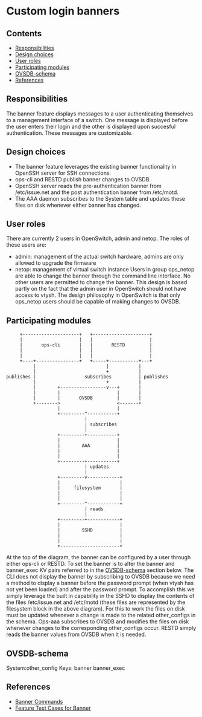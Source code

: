 # Custom login banners
## Contents
- [Responsibilities](#responsibilities)
- [Design choices](#design-choices)
- [User roles](#user-roles)
- [Participating modules](#participating-modules)
- [OVSDB-schema](#ovsdb-schema)
- [References](#references)

## Responsibilities
The banner feature displays messages to a user authenticating themselves to a management interface of a switch. One message is displayed before the user enters their login and the other is displayed upon succesful authentication. These messages are customizable.

## Design choices
- The banner feature leverages the existing banner functionality in OpenSSH server for SSH connections.
- ops-cli and RESTD publish banner changes to OVSDB.
- OpenSSH server reads the pre-authentication banner from /etc/issue.net and the post authentication banner from /etc/motd.
- The AAA daemon subscribes to the System table and updates these files on disk whenever either banner has changed.

## User roles
There are currently 2 users in OpenSwitch, admin and netop.
The roles of these users are:
- admin: management of the actual switch hardware, admins are only allowed to upgrade the firmware
- netop: management of virtual switch instance
Users in group ops\_netop are able to change the banner through the command line interface. No other users are permitted to change the banner. This design is based partly on the fact that the admin user in OpenSwitch should not have access to vtysh. The design philosophy in OpenSwitch is that only ops\_netop users should be capable of making changes to OVSDB.

## Participating modules

``` ditaa
     +---------------------+   +---------------------+
     |                     |   |                     |
     |       ops-cli       |   |       RESTD         |
     |                     |   |                     |
     |                     |   |                     |
     +----+----------------+   +-----+-----------+---+
          |                          |           |
          |                          +           |
publishes |                  subscribes          | publishes
          |                          +           |
          |        +-----------------v---+       |
          |        |                     |       |
          |        |       OVSDB         |       |
          +-------->                     <-------+
                   |                     |
                   +---------^-----------+
                             |
                             | subscribes
                             |
                   +---------+-----------+
                   |                     |
                   |        AAA          |
                   |                     |
                   |                     |
                   +---------+-----------+
                             | updates
                             |
                   +---------v------------+
                   |                      |
                   |     filesystem       |
                   |                      |
                   |                      |
                   +---------^------------+
                             | reads
                             |
                   +---------+------------+
                   |                      |
                   |        SSHD          |
                   |                      |
                   |                      |
                   +----------------------+

```
At the top of the diagram, the banner can be configured by a user through either ops-cli or RESTD. To set the banner is to alter the banner and banner_exec KV pairs referred to in the [OVSDB-schema](#ovsdb-schema) section below. The CLI does not display the banner by subscribing to OVSDB because we need a method to display a banner before the password prompt (when vtysh has not yet been loaded) and after the password prompt. To accomplish this we simply leverage the built in capability in the SSHD to display the contents of the files /etc/issue.net and /etc/motd (these files are represented by the filesystem block in the above diagram). For this to work the files on disk must be updated whenever a change is made to the related other\_configs in the schema. Ops-aaa subscribes to OVSDB and modifies the files on disk whenever changes to the corresponding other\_configs occur. RESTD simply reads the banner values from OVSDB when it is needed.
## OVSDB-schema
System:other\_config
Keys:
banner
banner\_exec

## References
* [Banner Commands](http://www.openswitch.net/documents/user/banner_cli)
* [Feature Test Cases for Banner](http://www.openswitch.net/documents/user/banner_test)
